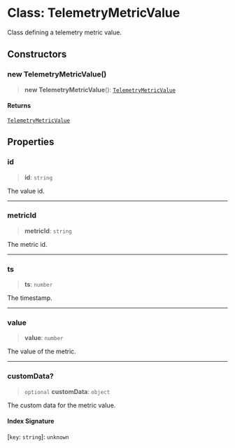 # Class: TelemetryMetricValue

Class defining a telemetry metric value.

## Constructors

### new TelemetryMetricValue()

> **new TelemetryMetricValue**(): [`TelemetryMetricValue`](TelemetryMetricValue.md)

#### Returns

[`TelemetryMetricValue`](TelemetryMetricValue.md)

## Properties

### id

> **id**: `string`

The value id.

***

### metricId

> **metricId**: `string`

The metric id.

***

### ts

> **ts**: `number`

The timestamp.

***

### value

> **value**: `number`

The value of the metric.

***

### customData?

> `optional` **customData**: `object`

The custom data for the metric value.

#### Index Signature

\[`key`: `string`\]: `unknown`

